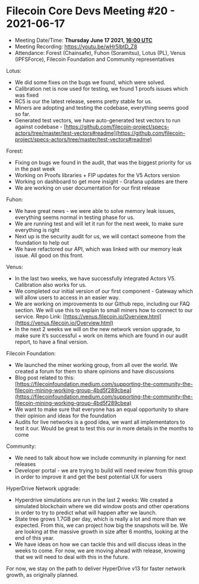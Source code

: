 # Filecoin Core Devs Meeting #20 - 2021-06-17

- Meeting Date/Time: **Thursday June 17  2021, [16:00 UTC](https://savvytime.com/converter/utc-to-germany-berlin-united-kingdom-london-ny-new-york-city-ca-san-francisco-china-shanghai-japan-tokyo-australia-sydney/16-00)**
- Meeting Recording: https://youtu.be/wHr5lbtD_Z8
- Attendance: Forest (Chainsafe), Fuhon (Soramitsu), Lotus (PL), Venus (IPFSForce), Filecoin Foundation and Community representatives

Lotus:

- We did some fixes on the bugs we found, which were solved.
- Calibration net is now used for testing, we found 1 proofs issues which was fixed
- RC5 is our the latest release, seems pretty stable for us.
- Miners are adopting and testing the codebase, everything seems good so far.
- Generated test vectors, we have auto-generated test vectors to run against codebase - [https://github.com/filecoin-project/specs-actors/tree/master/test-vectors#readme](https://github.com/filecoin-project/specs-actors/tree/master/test-vectors#readme)

Forest:

- Fixing on bugs we found in the audit, that was the biggest priority for us in the past week
- Working on Proofs libraries + FIP updates for the V5 Actors version
- Working on dashboard to get more insight  - Grafana updates are there
- We are working on user documentation for our first release

Fuhon:

- We have great news - we were able to solve memory leak issues, everything seems normal in testing phase for us.
- We are running test and will let it run for the next week, to make sure everything is right
- Next up is the security audit for us, we will contact someone from the foundation to help out
- We have refactored our API, which was linked with our memory leak issue. All good on this front.

Venus:

- In the last two weeks, we have successfully integrated Actors V5. Calibration also works for us.
- We completed our initial version of our first component  - Gateway which will allow users to access in an easier way.
- We are working on improvements to our Github repo, including our FAQ section. We will use this to explain to small miners how to connect to our service. Repo Link: [https://venus.filecoin.io/Overview.html](https://venus.filecoin.io/Overview.html)
- In the next 2 weeks we will on the new network version upgrade, to make sure it’s successful + work on items which are found in our audit report, to have a final version.

Filecoin Foundation:

- We launched the miner working group, from all over the world. We created a forum for them to share opinions and have discussions
- Blog post related to this:[https://filecoinfoundation.medium.com/supporting-the-community-the-filecoin-mining-working-group-4bd5f289cbea](https://filecoinfoundation.medium.com/supporting-the-community-the-filecoin-mining-working-group-4bd5f289cbea)
- We want to make sure that everyone has an equal opportunity to share their opinion and ideas for the foundation
- Audits for live networks is a good idea, we want all implementators to test it our. Would be great to test this our in more details in the months to come

Community:

- We need to talk about how we include community in planning for next releases
- Developer portal - we are trying to build will need review from this group in order to improve it and get the best potential UX for users

HyperDrive Network upgrade:

- Hyperdrive simulations are run in the last 2 weeks: We created a simulated blockchain where we did window posts and other operations in order to try to predict what will happen after we launch.
- State tree grows 1.7GB per day, which is really a lot and more than we expected. From this, we can project how big the snapshots will be. We are looking at the massive growth in size after 6 months, looking at the end of this year.
- We have ideas on how we can tackle this and will discuss ideas in the weeks to come. For now, we are moving ahead with release, knowing that we will need to deal with this in the future.

For now, we stay on the path to deliver HyperDrive v13 for faster network growth, as originally planned.